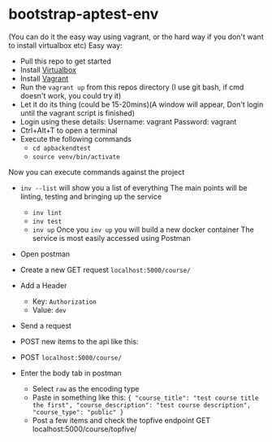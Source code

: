 # bootstrap-aptest-env
(You can do it the easy way using vagrant, or the hard way if you don't want to install virtualbox etc)
Easy way:
- Pull this repo to get started
- Install [Virtualbox](https://www.virtualbox.org/wiki/Downloads)
- Install [Vagrant](https://www.vagrantup.com/downloads.html)
- Run the `vagrant up` from this repos directory (I use git bash, if cmd doesn't work, you could try it)
- Let it do its thing (could be 15-20mins)(A window will appear, Don't login until the vagrant script is finished)
- Login using these details: Username: vagrant Password: vagrant
- Ctrl+Alt+T to open a terminal
- Execute the following commands 
  - `cd apbackendtest`
  - `source venv/bin/activate`
  
Now you can execute commands against the project
- `inv --list` will show you a list of everything
The main points will be linting, testing and bringing up the service
  - `inv lint`
  - `inv test`
  - `inv up`
Once you `inv up` you will build a new docker container
The service is most easily accessed using Postman
- Open postman
- Create a new GET request `localhost:5000/course/`
- Add a Header 
  - Key: `Authorization`
  - Value: `dev`
  
 - Send a request
 - POST new items to the api like this:
  - POST `localhost:5000/course/`
  - Enter the body tab in postman
  	- Select `raw` as the encoding type
  	- Paste in something like this: `{
		"course_title": "test course title the first",
		"course_description": "test course description",
		"course_type": "public"
		}`
	- Post a few items and check the topfive endpoint GET localhost:5000/course/topfive/
